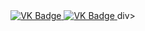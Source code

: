 <div id="badges" align="center">
  <a href ="https://vk.com/niknenashev23">
 <img src="https://img.shields.io/badge/VK-blue?-style=for-tthe-badge&logo=VKlogoColor=white" alt="VK Badge"/>
</a>
<a href ="https://mail.google.com/mail/u/5/#inbox">
<img src="https://img.shields.io/badge/EMAIL-red?-style=for-tthe-GMAIL&logo=VK&Color=white" alt="VK Badge"/>
<a/>
</a>div>
